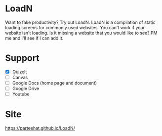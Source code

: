 # LoadN
Want to fake productivity? Try out LoadN. LoadN is a compilation of static loading screens for commonly used websites. You can't work if your website isn't loading. Is it missing a website that you would like to see? PM me and i'll see if I can add it.

# Support
* [X] Quizelt
* [ ] Canvas
* [ ] Google Docs (home page and document)
* [ ] Google Drive
* [ ] Youtube

# Site
https://parteehat.github.io/LoadN/
